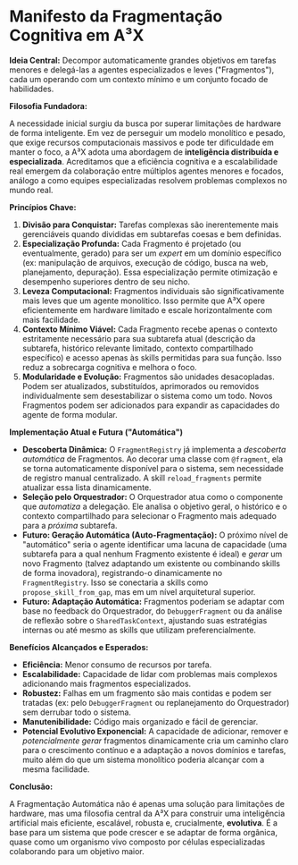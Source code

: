 # Manifesto da Fragmentação Cognitiva em A³X

**Ideia Central:** Decompor automaticamente grandes objetivos em tarefas menores e delegá-las a agentes especializados e leves ("Fragmentos"), cada um operando com um contexto mínimo e um conjunto focado de habilidades.

**Filosofia Fundadora:**

A necessidade inicial surgiu da busca por superar limitações de hardware de forma inteligente. Em vez de perseguir um modelo monolítico e pesado, que exige recursos computacionais massivos e pode ter dificuldade em manter o foco, a A³X adota uma abordagem de **inteligência distribuída e especializada**. Acreditamos que a eficiência cognitiva e a escalabilidade real emergem da colaboração entre múltiplos agentes menores e focados, análogo a como equipes especializadas resolvem problemas complexos no mundo real.

**Princípios Chave:**

1.  **Divisão para Conquistar:** Tarefas complexas são inerentemente mais gerenciáveis quando divididas em subtarefas coesas e bem definidas.
2.  **Especialização Profunda:** Cada Fragmento é projetado (ou eventualmente, gerado) para ser um *expert* em um domínio específico (ex: manipulação de arquivos, execução de código, busca na web, planejamento, depuração). Essa especialização permite otimização e desempenho superiores dentro de seu nicho.
3.  **Leveza Computacional:** Fragmentos individuais são significativamente mais leves que um agente monolítico. Isso permite que A³X opere eficientemente em hardware limitado e escale horizontalmente com mais facilidade.
4.  **Contexto Mínimo Viável:** Cada Fragmento recebe apenas o contexto estritamente necessário para sua subtarefa atual (descrição da subtarefa, histórico relevante limitado, contexto compartilhado específico) e acesso apenas às skills permitidas para sua função. Isso reduz a sobrecarga cognitiva e melhora o foco.
5.  **Modularidade e Evolução:** Fragmentos são unidades desacopladas. Podem ser atualizados, substituídos, aprimorados ou removidos individualmente sem desestabilizar o sistema como um todo. Novos Fragmentos podem ser adicionados para expandir as capacidades do agente de forma modular.

**Implementação Atual e Futura ("Automática")**

*   **Descoberta Dinâmica:** O `FragmentRegistry` já implementa a *descoberta automática* de Fragmentos. Ao decorar uma classe com `@fragment`, ela se torna automaticamente disponível para o sistema, sem necessidade de registro manual centralizado. A skill `reload_fragments` permite atualizar essa lista dinamicamente.
*   **Seleção pelo Orquestrador:** O Orquestrador atua como o componente que *automatiza* a delegação. Ele analisa o objetivo geral, o histórico e o contexto compartilhado para selecionar o Fragmento mais adequado para a *próxima* subtarefa.
*   **Futuro: Geração Automática (Auto-Fragmentação):** O próximo nível de "automático" seria o agente identificar uma lacuna de capacidade (uma subtarefa para a qual nenhum Fragmento existente é ideal) e *gerar* um novo Fragmento (talvez adaptando um existente ou combinando skills de forma inovadora), registrando-o dinamicamente no `FragmentRegistry`. Isso se conectaria a skills como `propose_skill_from_gap`, mas em um nível arquitetural superior.
*   **Futuro: Adaptação Automática:** Fragmentos poderiam se adaptar com base no feedback do Orquestrador, do `DebuggerFragment` ou da análise de reflexão sobre o `SharedTaskContext`, ajustando suas estratégias internas ou até mesmo as skills que utilizam preferencialmente.

**Benefícios Alcançados e Esperados:**

*   **Eficiência:** Menor consumo de recursos por tarefa.
*   **Escalabilidade:** Capacidade de lidar com problemas mais complexos adicionando mais fragmentos especializados.
*   **Robustez:** Falhas em um fragmento são mais contidas e podem ser tratadas (ex: pelo `DebuggerFragment` ou replanejamento do Orquestrador) sem derrubar todo o sistema.
*   **Manutenibilidade:** Código mais organizado e fácil de gerenciar.
*   **Potencial Evolutivo Exponencial:** A capacidade de adicionar, remover e *potencialmente gerar* fragmentos dinamicamente cria um caminho claro para o crescimento contínuo e a adaptação a novos domínios e tarefas, muito além do que um sistema monolítico poderia alcançar com a mesma facilidade.

**Conclusão:**

A Fragmentação Automática não é apenas uma solução para limitações de hardware, mas uma filosofia central da A³X para construir uma inteligência artificial mais eficiente, escalável, robusta e, crucialmente, **evolutiva**. É a base para um sistema que pode crescer e se adaptar de forma orgânica, quase como um organismo vivo composto por células especializadas colaborando para um objetivo maior. 